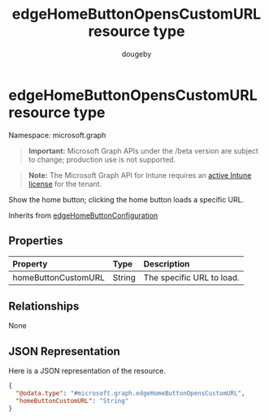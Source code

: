 ﻿---
title: "edgeHomeButtonOpensCustomURL resource type"
description: "Show the home button; clicking the home button loads a specific URL."
author: "dougeby"
localization_priority: Normal
ms.prod: "intune"
doc_type: resourcePageType
---

# edgeHomeButtonOpensCustomURL resource type

Namespace: microsoft.graph

> **Important:** Microsoft Graph APIs under the /beta version are subject to change; production use is not supported.

> **Note:** The Microsoft Graph API for Intune requires an [active Intune license](https://go.microsoft.com/fwlink/?linkid=839381) for the tenant.

Show the home button; clicking the home button loads a specific URL.

Inherits from [edgeHomeButtonConfiguration](../resources/intune-deviceconfig-edgehomebuttonconfiguration.md)

## Properties

| Property            | Type   | Description               |
| :------------------ | :----- | :------------------------ |
| homeButtonCustomURL | String | The specific URL to load. |

## Relationships

None

## JSON Representation

Here is a JSON representation of the resource.

<!-- {
  "blockType": "resource",
  "@odata.type": "microsoft.graph.edgeHomeButtonOpensCustomURL"
}
-->

```json
{
  "@odata.type": "#microsoft.graph.edgeHomeButtonOpensCustomURL",
  "homeButtonCustomURL": "String"
}
```
